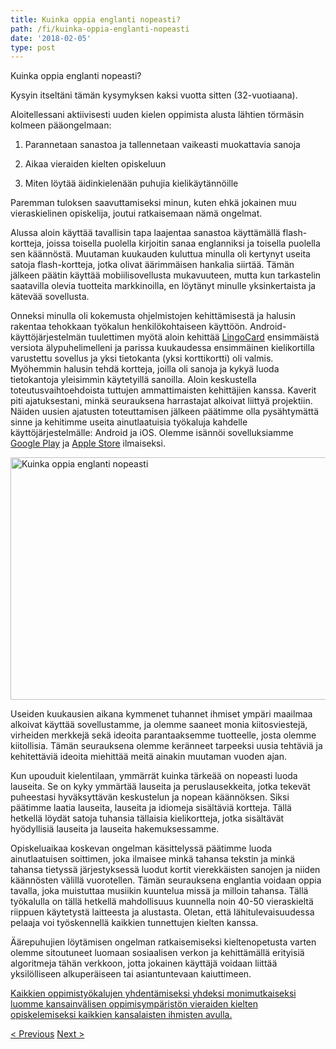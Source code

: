 ```yaml
---
title: Kuinka oppia englanti nopeasti?
path: /fi/kuinka-oppia-englanti-nopeasti
date: '2018-02-05'
type: post
---
```


Kuinka oppia englanti nopeasti?

Kysyin itseltäni tämän kysymyksen kaksi vuotta sitten (32-vuotiaana).

Aloitellessani aktiivisesti uuden kielen oppimista alusta lähtien törmäsin kolmeen pääongelmaan:

1. Parannetaan sanastoa ja tallennetaan vaikeasti muokattavia sanoja

2. Aikaa vieraiden kielten opiskeluun

3. Miten löytää äidinkielenään puhujia kielikäytännöille

Paremman tuloksen saavuttamiseksi minun, kuten ehkä jokainen muu vieraskielinen opiskelija, joutui ratkaisemaan nämä ongelmat.

Alussa aloin käyttää tavallisin tapa laajentaa sanastoa käyttämällä flash-kortteja, joissa toisella puolella kirjoitin sanaa englanniksi ja toisella puolella sen käännöstä. Muutaman kuukauden kuluttua minulla oli kertynyt useita satoja flash-kortteja, jotka olivat äärimmäisen hankalia siirtää. Tämän jälkeen päätin käyttää mobiilisovellusta mukavuuteen, mutta kun tarkastelin saatavilla olevia tuotteita markkinoilla, en löytänyt minulle yksinkertaista ja kätevää sovellusta.

Onneksi minulla oli kokemusta ohjelmistojen kehittämisestä ja halusin rakentaa tehokkaan työkalun henkilökohtaiseen käyttöön. Android-käyttöjärjestelmän tuulettimen myötä aloin kehittää <a href="https://lingocard.com" target="_blank" rel="noopener">LingoCard</a> ensimmäistä versiota älypuhelimelleni ja parissa kuukaudessa ensimmäinen kielikortilla varustettu sovellus ja yksi tietokanta (yksi korttikortti) oli valmis. Myöhemmin halusin tehdä kortteja, joilla oli sanoja ja kykyä luoda tietokantoja yleisimmin käytetyillä sanoilla. Aloin keskustella toteutusvaihtoehdoista tuttujen ammattimaisten kehittäjien kanssa. Kaverit piti ajatuksestani, minkä seurauksena harrastajat alkoivat liittyä projektiin. Näiden uusien ajatusten toteuttamisen jälkeen päätimme olla pysähtymättä sinne ja kehitimme useita ainutlaatuisia työkaluja kahdelle käyttöjärjestelmälle: Android ja iOS. Olemme isännöi sovelluksiamme <a href="https://play.google.com/store/apps/details?id=com.lingocard.lingocard">Google Play</a> ja <a href="https://itunes.apple.com/us/app/lingocard/id1217076835?mt=8">Apple Store</a> ilmaiseksi.

<img class="aligncenter wp-image-5587" src="../images/2018/01/LigoCard-App-small.png" alt="Kuinka oppia englanti nopeasti" width="973" height="388" />

Useiden kuukausien aikana kymmenet tuhannet ihmiset ympäri maailmaa alkoivat käyttää sovellustamme, ja olemme saaneet monia kiitosviestejä, virheiden merkkejä sekä ideoita parantaaksemme tuotteelle, josta olemme kiitollisia. Tämän seurauksena olemme keränneet tarpeeksi uusia tehtäviä ja kehitettäviä ideoita miehittää meitä ainakin muutaman vuoden ajan.

Kun upouduit kielentilaan, ymmärrät kuinka tärkeää on nopeasti luoda lauseita. Se on kyky ymmärtää lauseita ja peruslausekkeita, jotka tekevät puheestasi hyväksyttävän keskustelun ja nopean käännöksen. Siksi päätimme laatia lauseita, lauseita ja idiomeja sisältäviä kortteja. Tällä hetkellä löydät satoja tuhansia tällaisia ​​kielikortteja, jotka sisältävät hyödyllisiä lauseita ja lauseita hakemuksessamme.

Opiskeluaikaa koskevan ongelman käsittelyssä päätimme luoda ainutlaatuisen soittimen, joka ilmaisee minkä tahansa tekstin ja minkä tahansa tietyssä järjestyksessä luodut kortit vierekkäisten sanojen ja niiden käännösten välillä vuorotellen. Tämän seurauksena englantia voidaan oppia tavalla, joka muistuttaa musiikin kuuntelua missä ja milloin tahansa. Tällä työkalulla on tällä hetkellä mahdollisuus kuunnella noin 40-50 vieraskieltä riippuen käytetystä laitteesta ja alustasta. Oletan, että lähitulevaisuudessa pelaaja voi työskennellä kaikkien tunnettujen kielten kanssa.

Äärepuhujien löytämisen ongelman ratkaisemiseksi kieltenopetusta varten olemme sitoutuneet luomaan sosiaalisen verkon ja kehittämällä erityisiä algoritmeja tähän verkkoon, jotta jokainen käyttäjä voidaan liittää yksilölliseen alkuperäiseen tai asiantuntevaan kaiuttimeen.

<a href="https://lingocard.com" target="_blank" rel="noopener">Kaikkien oppimistyökalujen yhdentämiseksi yhdeksi monimutkaiseksi luomme kansainvälisen oppimisympäristön vieraiden kielten opiskelemiseksi kaikkien kansalaisten ihmisten avulla.</a>

<a href="/fi/loytaa-aidinkielenaan-puhujia-kielikaytantoihin">< Previous</a> <a href="/fi/kielikortit">Next ></a>